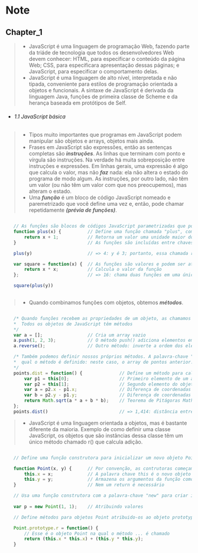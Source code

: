 # Note

## Chapter_1

> - JavaScript é uma linguagem de programação Web, fazendo parte da triáde de tecnologia que todos os desenvolvedores Web devem conhecer: HTML, para especificar o conteúdo da página Web; CSS, para especificara apresentação dessas páginas; e JavaScript, para especificar o comportamento delas.
> - JavaScript é uma linguagem de alto nível, interpretada e não tipada, conveniente para estilos de programação orientada a objetos e funcionais. A sintaxe de JavaScript é derivada da linguagem Java, funções de primeira classe de Scheme e da herança baseada em protótipos de Self.

- ###### 1.1 JavaScript básica
 > + Tipos muito importantes que programas em JavaScript podem manipular são objetos e arrays, objetos mais ainda.
 > + Frases em JavaScript são expressôes, então as sentenças completas são ***instruções***. As linhas que terminam com ponto e vírgula são instruções. Na verdade há muita sobreposição entre instruções e expressões. Em linhas gerais, uma expressão é algo que calcula o valor, mas não ***faz*** nada: ela não altera o estado do	programa de modo algum. As instruções, por outro lado, não têm um valor (ou não têm um valor com que nos preocupemos), mas alteram o estado.
 > + Uma ***função*** é um bloco de código JavaScript nomeado e paremetrizado que você define uma vez e, então, pode chamar repetidamente ***(prévia de funções)***.

 ```javascript
 
	// As funções são blocos de códigos JavaScript parametrizadas que podemos chamar.
	function plus(x) {			// Define uma função chamada "plus", com o parâmetro "x"
		return x + 1;			// Retorna um valor uma unidade maior do que o que foi passado
	}							// As funções são incluídas entre chaves

	plus(y)						// => 4: y é 3; portanto, essa chamada retorna 3 + 1

	var square = function(x) {	// As funções são valores e podem ser atribuidos a variáveis
		return x * x;			// Calcula o valor da função
	};							// => 16: chama duas funções em uma única expressão

	square(plus(y))
	
 ```
 > + Quando combinamos funções com objetos, obtemos ***métodos***.

 ```javascript

	/* Quando funções recebem as propriedades de um objeto, as chamamos de ***métodos***.
	*  Todos os objetos de JavaScript têm métodos
	*/
	var a = [];					// Cria um array vazio
	a.push(1, 2, 3);			// O método push() adiciona elementos em um array
	a.reverse();				// Outro método: inverte a ordem dos elementos

	/* Também podemos definir nossos próprios métodos. A palavra-chave "this" se refere ao objeto na
	*  qual o método é definido: neste caso, o array de pontos anterior.
	*/
	points.dist = function() {				// Define um método para calcular a distância entre pontos
		var p1 = this[0];					// Primeiro elemento de um array que chamamos
		var p2 = this[1];					// Segundo elemento do objeto "this"
		var a = p2.x - p1.x;				// Diferença de coordenadas X
		var b = p2.y - p1.y;				// Diferença de coordenadas Y
		return Math.sqrt(a * a + b * b);	// Teorema de Pitágoras Math.sqrt() calcula a raiz quadrada
	};
	points.dist()							// => 1,414: distância entre nossos 2 pontos
 ```
 > + JavaScript é uma linguagem orientada a objetos, mas é bastante diferente da maioria. Exemplo de como definir uma classe JavaScript, os objetos que são instâncias dessa classe têm um único método chamado r() que calcula adição.

 ```javascript

	// Define uma função construtora para inicializar um novo objeto Point

	function Point(x, y) {		// Por convenção, as contrutoras começam com letra maiúsculas
		this.x = x;				// A palavra chave this é o novo objeto que está sendo inicializado
		this.y = y;				// Armazena os argumentos da função como propriedades do objeto
	}							// Nem um return é necessário

	// Usa uma função construtora com a palavra-chave "new" para criar instâncias
	
	var p = new Point(1, 1); 	// Atribuindo valores

	// Define métodos para objetos Point atribuido-os ao objeto prototype associado à função contrutora.

	Point.prototype.r = function() {
		// Esse é o objeto Point na qual o método ... é chamado
		return (this.x * this.x) + (this.y * this.y);
	}
 ```